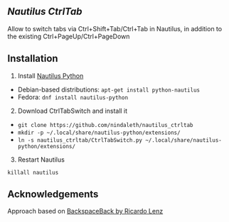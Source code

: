 *Nautilus CtrlTab*
-----------------------
Allow to switch tabs via Ctrl+Shift+Tab/Ctrl+Tab in Nautilus, in addition to the existing Ctrl+PageUp/Ctrl+PageDown

Installation
-----------------------
1) Install [Nautilus Python](https://wiki.gnome.org/Projects/NautilusPython)

* Debian-based distributions: `apt-get install python-nautilus`
* Fedora: `dnf install nautilus-python`

2) Download CtrlTabSwitch and install it

* `git clone https://github.com/nindaleth/nautilus_ctrltab`
* `mkdir -p ~/.local/share/nautilus-python/extensions/`
* `ln -s nautilus_ctrltab/CtrlTabSwitch.py ~/.local/share/nautilus-python/extensions/`

3) Restart Nautilus

`killall nautilus`

Acknowledgements
-----------------------
Approach based on [BackspaceBack by Ricardo Lenz](https://github.com/riclc/nautilus_backspace)
